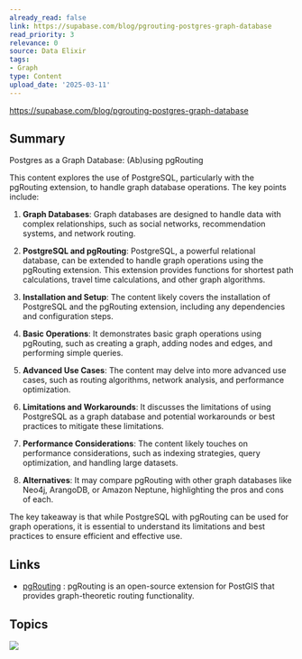 ```yaml
---
already_read: false
link: https://supabase.com/blog/pgrouting-postgres-graph-database
read_priority: 3
relevance: 0
source: Data Elixir
tags:
- Graph
type: Content
upload_date: '2025-03-11'
---
```


https://supabase.com/blog/pgrouting-postgres-graph-database
## Summary

Postgres as a Graph Database: (Ab)using pgRouting

This content explores the use of PostgreSQL, particularly with the pgRouting extension, to handle graph database operations. The key points include:

1. **Graph Databases**: Graph databases are designed to handle data with complex relationships, such as social networks, recommendation systems, and network routing.

2. **PostgreSQL and pgRouting**: PostgreSQL, a powerful relational database, can be extended to handle graph operations using the pgRouting extension. This extension provides functions for shortest path calculations, travel time calculations, and other graph algorithms.

3. **Installation and Setup**: The content likely covers the installation of PostgreSQL and the pgRouting extension, including any dependencies and configuration steps.

4. **Basic Operations**: It demonstrates basic graph operations using pgRouting, such as creating a graph, adding nodes and edges, and performing simple queries.

5. **Advanced Use Cases**: The content may delve into more advanced use cases, such as routing algorithms, network analysis, and performance optimization.

6. **Limitations and Workarounds**: It discusses the limitations of using PostgreSQL as a graph database and potential workarounds or best practices to mitigate these limitations.

7. **Performance Considerations**: The content likely touches on performance considerations, such as indexing strategies, query optimization, and handling large datasets.

8. **Alternatives**: It may compare pgRouting with other graph databases like Neo4j, ArangoDB, or Amazon Neptune, highlighting the pros and cons of each.

The key takeaway is that while PostgreSQL with pgRouting can be used for graph operations, it is essential to understand its limitations and best practices to ensure efficient and effective use.
## Links

- [pgRouting](https://github.com/pgRouting/pgrouting) : pgRouting is an open-source extension for PostGIS that provides graph-theoretic routing functionality.

## Topics

![](topics/Tool/pgRouting)